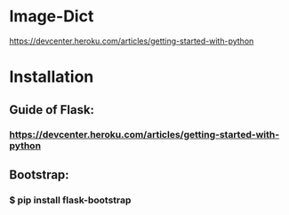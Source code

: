 Image-Dict
==========

https://devcenter.heroku.com/articles/getting-started-with-python

# Installation

## Guide of Flask: 

### https://devcenter.heroku.com/articles/getting-started-with-python

## Bootstrap:

### $ pip install flask-bootstrap






